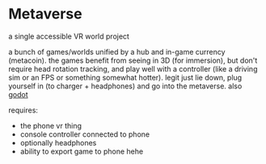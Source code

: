 # Metaverse

a single accessible VR world project

a bunch of games/worlds unified by a hub and in-game currency (metacoin). the games benefit from seeing in 3D (for immersion), but don't require head rotation tracking, and play well with a controller (like a driving sim or an FPS or something somewhat hotter). legit just lie down, plug yourself in (to charger + headphones) and go into the metaverse. also [godot](https://docs.godotengine.org/en/stable/tutorials/export/exporting_for_android.html)

requires:
- the phone vr thing
- console controller connected to phone
- optionally headphones
- ability to export game to phone hehe

